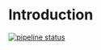 # Introduction

[![pipeline status](https://git.betlab.com/betbook/fe/badges/master/pipeline.svg)](https://git.betlab.com/betbook/fe/commits/master)



